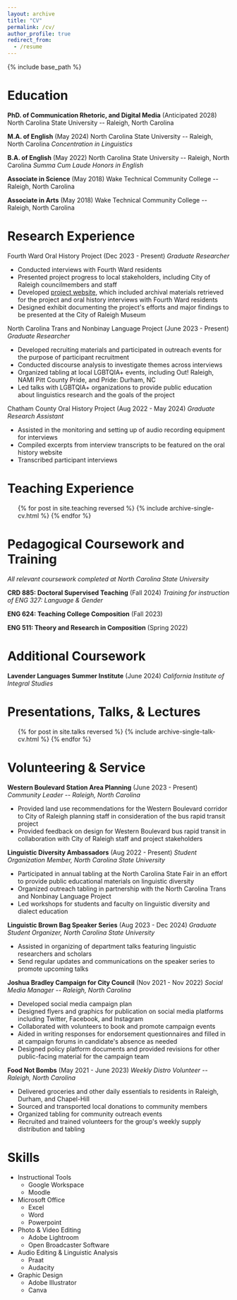 ```yaml
---
layout: archive
title: "CV"
permalink: /cv/
author_profile: true
redirect_from:
  - /resume
---
```


{% include base_path %}

Education
======
**PhD. of Communication Rhetoric, and Digital Media** (Anticipated 2028)
North Carolina State University -- Raleigh, North Carolina

**M.A. of English** (May 2024)
North Carolina State University -- Raleigh, North Carolina
_Concentration in Linguistics_

**B.A. of English** (May 2022)
North Carolina State University -- Raleigh, North Carolina
_Summa Cum Laude_
_Honors in English_

**Associate in Science** (May 2018)
Wake Technical Community College -- Raleigh, North Carolina

**Associate in Arts** (May 2018)
Wake Technical Community College -- Raleigh, North Carolina

Research Experience
======
Fourth Ward Oral History Project (Dec 2023 - Present)
_Graduate Researcher_
* Conducted interviews with Fourth Ward residents
* Presented project progress to local stakeholders, including City of Raleigh councilmembers and staff
* Developed [project website](fourthwardhistory.org), which included archival materials retrieved for the project and oral history interviews with Fourth Ward residents
* Designed exhibit documenting the project's efforts and major findings to be presented at the City of Raleigh Museum

North Carolina Trans and Nonbinay Language Project (June 2023 - Present)
_Graduate Researcher_
* Developed recruiting materials and participated in outreach events for the purpose of participant recruitment
* Conducted discourse analysis to investigate themes across interviews
* Organized tabling at local LGBTQIA+ events, including Out! Raleigh, NAMI Pitt County Pride, and Pride: Durham, NC
* Led talks with LGBTQIA+ organizations to provide public education about linguistics research and the goals of the project

Chatham County Oral History Project (Aug 2022 - May 2024)
_Graduate Research Assistant_
* Assisted in the monitoring and setting up of audio recording equipment for interviews
* Compiled excerpts from interview transcripts to be featured on the oral history website
* Transcribed participant interviews

Teaching Experience
======
  <ul>{% for post in site.teaching reversed %}
    {% include archive-single-cv.html %}
  {% endfor %}</ul>

Pedagogical Coursework and Training
======
_All relevant coursework completed at North Carolina State University_

**CRD 885: Doctoral Supervised Teaching** (Fall 2024)
_Training for instruction of ENG 327: Language & Gender_

**ENG 624: Teaching College Composition** (Fall 2023)

**ENG 511: Theory and Research in Composition** (Spring 2022)

Additional Coursework
======
**Lavender Languages Summer Institute** (June 2024)
_California Institute of Integral Studies_
   
Presentations, Talks, & Lectures
======
  <ul>{% for post in site.talks reversed %}
    {% include archive-single-talk-cv.html  %}
  {% endfor %}</ul>

Volunteering & Service
=====
**Western Boulevard Station Area Planning** (June 2023 - Present)
_Community Leader -- Raleigh, North Carolina_
* Provided land use recommendations for the Western Boulevard corridor to City of Raleigh planning staff in consideration of the bus rapid transit project
* Provided feedback on design for Western Boulevard bus rapid transit in collaboration with City of Raleigh staff and project stakeholders

**Linguistic Diversity Ambassadors** (Aug 2022 - Present)
_Student Organization Member, North Carolina State University_
* Participated in annual tabling at the North Carolina State Fair in an effort to provide public educational materials on linguistic diversity
* Organized outreach tabling in partnership with the North Carolina Trans and Nonbinay Language Project
* Led workshops for students and faculty on linguistic diversity and dialect education

**Linguistic Brown Bag Speaker Series** (Aug 2023 - Dec 2024)
_Graduate Student Organizer, North Carolina State University_
* Assisted in organizing of department talks featuring linguistic researchers and scholars
* Send regular updates and communications on the speaker series to promote upcoming talks

**Joshua Bradley Campaign for City Council** (Nov 2021 - Nov 2022)
_Social Media Manager -- Raleigh, North Carolina_
* Developed social media campaign plan
* Designed flyers and graphics for publication on social media platforms including Twitter, Facebook, and Instagram
* Collaborated with volunteers to book and promote campaign events
* Aided in writing responses for endorsement questionnaires and filled in at campaign forums in candidate's absence as needed
* Designed policy platform documents and provided revisions for other public-facing material for the campaign team

**Food Not Bombs** (May 2021 - June 2023)
_Weekly Distro Volunteer -- Raleigh, North Carolina_
* Delivered groceries and other daily essentials to residents in Raleigh, Durham, and Chapel-Hill
* Sourced and transported local donations to community members
* Organized tabling for community outreach events
* Recruited and trained volunteers for the group's weekly supply distribution and tabling

Skills
======
* Instructional Tools
  * Google Workspace
  * Moodle
* Microsoft Office
  * Excel
  * Word
  * Powerpoint
* Photo & Video Editing
  * Adobe Lightroom
  * Open Broadcaster Software
* Audio Editing & Linguistic Analysis
  * Praat
  * Audacity
* Graphic Design
  * Adobe Illustrator
  * Canva
